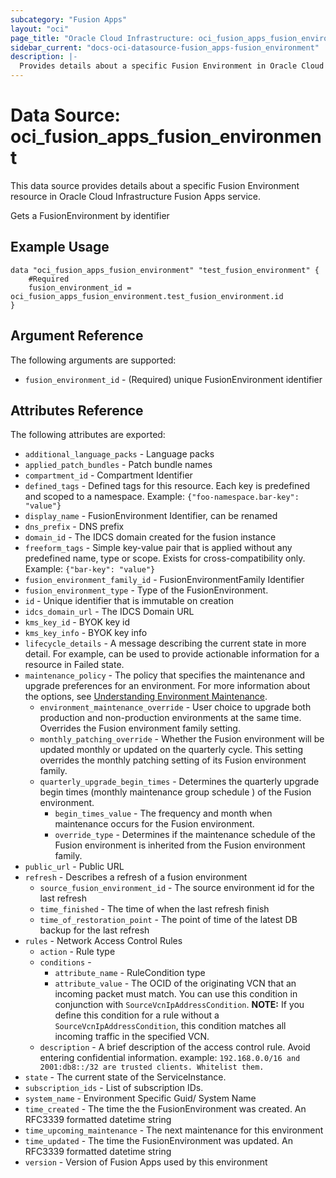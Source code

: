 ```yaml
---
subcategory: "Fusion Apps"
layout: "oci"
page_title: "Oracle Cloud Infrastructure: oci_fusion_apps_fusion_environment"
sidebar_current: "docs-oci-datasource-fusion_apps-fusion_environment"
description: |-
  Provides details about a specific Fusion Environment in Oracle Cloud Infrastructure Fusion Apps service
---
```


# Data Source: oci_fusion_apps_fusion_environment
This data source provides details about a specific Fusion Environment resource in Oracle Cloud Infrastructure Fusion Apps service.

Gets a FusionEnvironment by identifier

## Example Usage

```hcl
data "oci_fusion_apps_fusion_environment" "test_fusion_environment" {
	#Required
	fusion_environment_id = oci_fusion_apps_fusion_environment.test_fusion_environment.id
}
```

## Argument Reference

The following arguments are supported:

* `fusion_environment_id` - (Required) unique FusionEnvironment identifier


## Attributes Reference

The following attributes are exported:

* `additional_language_packs` - Language packs
* `applied_patch_bundles` - Patch bundle names
* `compartment_id` - Compartment Identifier
* `defined_tags` - Defined tags for this resource. Each key is predefined and scoped to a namespace. Example: `{"foo-namespace.bar-key": "value"}` 
* `display_name` - FusionEnvironment Identifier, can be renamed
* `dns_prefix` - DNS prefix
* `domain_id` - The IDCS domain created for the fusion instance
* `freeform_tags` - Simple key-value pair that is applied without any predefined name, type or scope. Exists for cross-compatibility only. Example: `{"bar-key": "value"}` 
* `fusion_environment_family_id` - FusionEnvironmentFamily Identifier
* `fusion_environment_type` - Type of the FusionEnvironment.
* `id` - Unique identifier that is immutable on creation
* `idcs_domain_url` - The IDCS Domain URL
* `kms_key_id` - BYOK key id
* `kms_key_info` - BYOK key info
* `lifecycle_details` - A message describing the current state in more detail. For example, can be used to provide actionable information for a resource in Failed state.
* `maintenance_policy` - The policy that specifies the maintenance and upgrade preferences for an environment. For more information about the options, see [Understanding Environment Maintenance](https://docs.cloud.oracle.com/iaas/Content/fusion-applications/plan-environment-family.htm#about-env-maintenance).
	* `environment_maintenance_override` - User choice to upgrade both production and non-production environments at the same time. Overrides the Fusion environment family setting.
	* `monthly_patching_override` - Whether the Fusion environment will be updated monthly or updated on the quarterly cycle. This setting overrides the monthly patching setting of its Fusion environment family.
	* `quarterly_upgrade_begin_times` - Determines the quarterly upgrade begin times (monthly maintenance group schedule ) of the Fusion environment.
		* `begin_times_value` - The frequency and month when maintenance occurs for the Fusion environment.
		* `override_type` - Determines if the maintenance schedule of the Fusion environment is inherited from the Fusion environment family.
* `public_url` - Public URL
* `refresh` - Describes a refresh of a fusion environment
	* `source_fusion_environment_id` - The source environment id for the last refresh
	* `time_finished` - The time of when the last refresh finish
	* `time_of_restoration_point` - The point of time of the latest DB backup for the last refresh
* `rules` - Network Access Control Rules
	* `action` - Rule type
	* `conditions` - 
		* `attribute_name` - RuleCondition type
		* `attribute_value` - The OCID of the originating VCN that an incoming packet must match. You can use this condition in conjunction with `SourceVcnIpAddressCondition`. **NOTE:** If you define this condition for a rule without a `SourceVcnIpAddressCondition`, this condition matches all incoming traffic in the specified VCN. 
	* `description` - A brief description of the access control rule. Avoid entering confidential information. example: `192.168.0.0/16 and 2001:db8::/32 are trusted clients. Whitelist them.` 
* `state` - The current state of the ServiceInstance.
* `subscription_ids` - List of subscription IDs.
* `system_name` - Environment Specific Guid/ System Name
* `time_created` - The time the the FusionEnvironment was created. An RFC3339 formatted datetime string
* `time_upcoming_maintenance` - The next maintenance for this environment
* `time_updated` - The time the FusionEnvironment was updated. An RFC3339 formatted datetime string
* `version` - Version of Fusion Apps used by this environment

